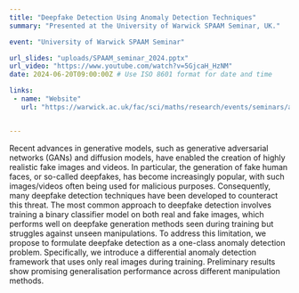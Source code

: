 ```yaml
---
title: "Deepfake Detection Using Anomaly Detection Techniques"
summary: "Presented at the University of Warwick SPAAM Seminar, UK."

event: "University of Warwick SPAAM Seminar"

url_slides: "uploads/SPAAM_seminar_2024.pptx"
url_video: "https://www.youtube.com/watch?v=5GjcaH_HzNM"
date: 2024-06-20T09:00:00Z # Use ISO 8601 format for date and time

links:
 - name: "Website"
   url: "https://warwick.ac.uk/fac/sci/maths/research/events/seminars/areas/spaam/"


---
```

Recent advances in generative models, such as generative adversarial networks (GANs) and diffusion models, have enabled the creation of highly realistic fake images and videos. In particular, the generation of fake human faces, or so-called deepfakes, has become increasingly popular, with such images/videos often being used for malicious purposes. Consequently, many deepfake detection techniques have been developed to counteract this threat. The most common approach to deepfake detection involves training a binary classifier model on both real and fake images, which performs well on deepfake generation methods seen during training but struggles against unseen manipulations. To address this limitation, we propose to formulate deepfake detection as a one-class anomaly detection problem. Specifically, we introduce a differential anomaly detection framework that uses only real images during training. Preliminary results show promising generalisation performance across different manipulation methods.